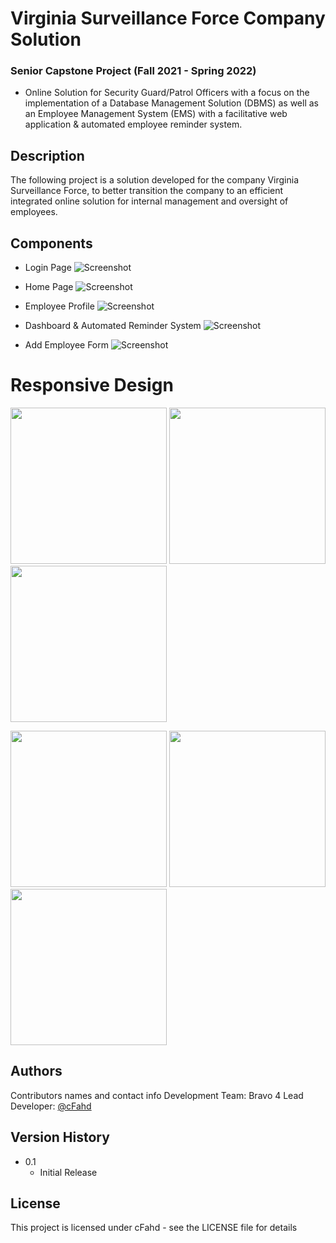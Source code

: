 # Virginia Surveillance Force Company Solution

### Senior Capstone Project (Fall 2021 - Spring 2022)

* Online Solution for Security Guard/Patrol Officers with a focus on the implementation of a Database Management Solution (DBMS)
as well as an Employee Management System (EMS) with a facilitative web application & automated employee reminder system.


## Description

The following project is a solution developed for the company Virginia Surveillance Force, to better transition the company to an efficient integrated online solution for internal management and oversight of employees. 

## Components
* Login Page
![Screenshot](/Images/login.png)

* Home Page
![Screenshot](/Images/home.png)

* Employee Profile
![Screenshot](/Images/profile.png)

* Dashboard & Automated Reminder System
![Screenshot](/Images/reminder.png)

* Add Employee Form
![Screenshot](/Images/add.png)

# Responsive Design

<p float="left">
  <img src="Images/login_mobile.png" width="250" />
  <img src="Images/menu.png" width="250" /> 
  <img src="Images/home_mobile.png" width="250" /> 
</p>

<p float="left">
  <img src="Images/profile_mobile.png" width="250" />
  <img src="Images/add_mobile.png" width="250" />
  <img src="Images/reminder_mobile.png" width="250" /> 
</p>

## Authors

Contributors names and contact info
Development Team: Bravo 4
Lead Developer: [@cFahd](https://github.com/cfahd/)

## Version History
* 0.1
    * Initial Release

## License

This project is licensed under cFahd - see the LICENSE file for details

